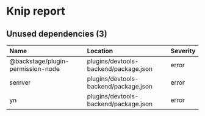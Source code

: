 # Knip report

## Unused dependencies (3)

| Name                              | Location     | Severity |
| :-------------------------------- | :----------- | :------- |
| @backstage/plugin-permission-node | plugins/devtools-backend/package.json | error    |
| semver                            | plugins/devtools-backend/package.json | error    |
| yn                                | plugins/devtools-backend/package.json | error    |

